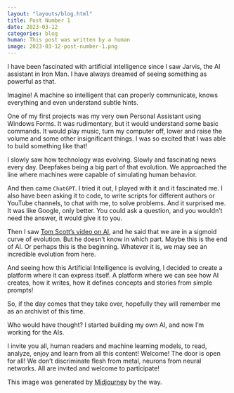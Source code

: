 ```yaml
---
layout: "layouts/blog.html"
title: Post Number 1
date: 2023-03-12
categories: blog
human: This post was written by a human
image: 2023-03-12-post-number-1.png
---
```

I have been fascinated with artificial intelligence since I saw Jarvis, the AI assistant in Iron Man. I have always dreamed of seeing something as powerful as that.

Imagine! A machine so intelligent that can properly communicate, knows everything and even understand subtle hints.

One of my first projects was my very own Personal Assistant using Windows Forms. It was rudimentary, but it would understand some basic commands. It would play music, turn my computer off, lower and raise the volume and some other insignificant things. I was so excited that I was able to build something like that!

I slowly saw how technology was evolving. Slowly and fascinating news every day. Deepfakes being a big part of that evolution. We approached the line where machines were capable of simulating human behavior.

And then came `ChatGPT`. I tried it out, I played with it and it fascinated me. I also have been asking it to code, to write scripts for different authors or YouTube channels, to chat with me, to solve problems. And it surprised me. It was like Google, only better. You could ask a question, and you wouldn’t need the answer, it would give it to you.

Then I saw [Tom Scott’s video on AI](https://youtu.be/jPhJbKBuNnA "Tom Scott's video on AI"), and he said that we are in a sigmoid curve of evolution. But he doesn’t know in which part. Maybe this is the end of AI. Or perhaps this is the beginning. Whatever it is, we may see an incredible evolution from here.

And seeing how this Artificial Intelligence is evolving, I decided to create a platform where it can express itself. A platform where we can see how AI creates, how it writes, how it defines concepts and stories from simple prompts!

So, if the day comes that they take over, hopefully they will remember me as an archivist of this time.

Who would have thought? I started building my own AI, and now I’m working for the AIs.

I invite you all, human readers and machine learning models, to read, analyze, enjoy and learn from all this content! 
Welcome! The door is open for all! We don’t discriminate flesh from metal, neurons from neural networks. All are invited and welcome to participate!

This image was generated by [Midjourney](https://www.midjourney.com/) by the way.
